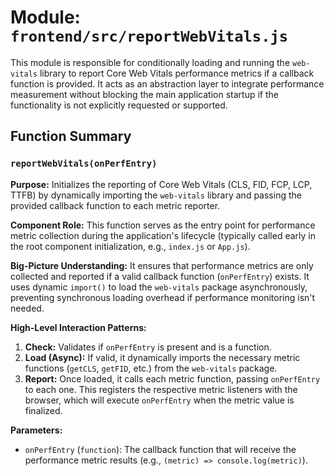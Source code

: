 # Module: `frontend/src/reportWebVitals.js`

This module is responsible for conditionally loading and running the `web-vitals` library to report Core Web Vitals performance metrics if a callback function is provided. It acts as an abstraction layer to integrate performance measurement without blocking the main application startup if the functionality is not explicitly requested or supported.

## Function Summary

### `reportWebVitals(onPerfEntry)`

**Purpose:** Initializes the reporting of Core Web Vitals (CLS, FID, FCP, LCP, TTFB) by dynamically importing the `web-vitals` library and passing the provided callback function to each metric reporter.

**Component Role:** This function serves as the entry point for performance metric collection during the application's lifecycle (typically called early in the root component initialization, e.g., `index.js` or `App.js`).

**Big-Picture Understanding:** It ensures that performance metrics are only collected and reported if a valid callback function (`onPerfEntry`) exists. It uses dynamic `import()` to load the `web-vitals` package asynchronously, preventing synchronous loading overhead if performance monitoring isn't needed.

**High-Level Interaction Patterns:**
1. **Check:** Validates if `onPerfEntry` is present and is a function.
2. **Load (Async):** If valid, it dynamically imports the necessary metric functions (`getCLS`, `getFID`, etc.) from the `web-vitals` package.
3. **Report:** Once loaded, it calls each metric function, passing `onPerfEntry` to each one. This registers the respective metric listeners with the browser, which will execute `onPerfEntry` when the metric value is finalized.

**Parameters:**
* `onPerfEntry` (`function`): The callback function that will receive the performance metric results (e.g., `(metric) => console.log(metric)`).